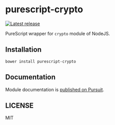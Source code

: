 # purescript-crypto

[![Latest release](http://img.shields.io/github/release/oreshinya/purescript-crypto.svg)](https://github.com/oreshinya/purescript-crypto/releases)

PureScript wrapper for `crypto` module of NodeJS.

## Installation

```
bower install purescript-crypto
```

## Documentation

Module documentation is [published on Pursuit](http://pursuit.purescript.org/packages/purescript-crypto).

## LICENSE

MIT
